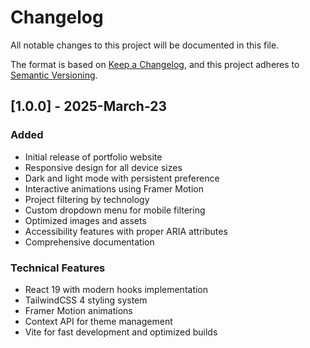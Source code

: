 # Changelog

All notable changes to this project will be documented in this file.

The format is based on [Keep a Changelog](https://keepachangelog.com/en/1.1.0/),
and this project adheres to [Semantic Versioning](https://semver.org/spec/v2.0.0.html).

## [1.0.0] - 2025-March-23

### Added

- Initial release of portfolio website
- Responsive design for all device sizes
- Dark and light mode with persistent preference
- Interactive animations using Framer Motion
- Project filtering by technology
- Custom dropdown menu for mobile filtering
- Optimized images and assets
- Accessibility features with proper ARIA attributes
- Comprehensive documentation

### Technical Features

- React 19 with modern hooks implementation
- TailwindCSS 4 styling system
- Framer Motion animations
- Context API for theme management
- Vite for fast development and optimized builds
